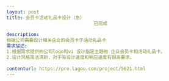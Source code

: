 ```yaml
---                
layout: post       
title: 会员卡活动礼品卡设计（急）
                                已完成
           
description: 
根据公司需要设计相关企业的会员卡于活动礼品卡
需求描述:  
1.根据需求提供的公司logo和vi 设计指定主题的 企业会员卡和活动礼品卡。
2.设计风格简洁清新，对于有设计速度和响应速度有很高要求。
     
contenturl: https://pro.lagou.com/project/5621.html      
---                 
```

